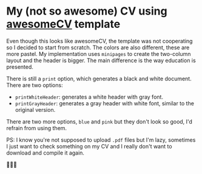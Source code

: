 # My (not so awesome) CV using [awesomeCV](https://github.com/posquit0/Awesome-CV) template

Even though this looks like awesomeCV, the template was not cooperating so I decided to 
start from scratch. The colors are also different, these are more pastel. My implementation 
uses `minipages` to create the two-column layout and the header is bigger. The main difference 
is the way education is presented. 

There is still a `print` option, which generates a black and white document. There are 
two options:

* `printWhiteHeader`: generates a white header with gray font. 
* `printGrayHeader`: generates a gray header with white font, similar to the original version. 

There are two more options, `blue` and `pink` but they don't look so good, I'd refrain from 
using them. 

PS: I know you're not supposed to upload `.pdf` files but I'm lazy, sometimes I just want 
to check something on my CV and I really don't want to download and compile it again. 

:blue_heart::blue_heart::blue_heart:
